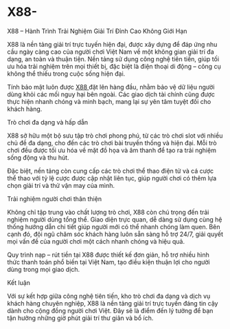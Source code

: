 # X88-
X88 – Hành Trình Trải Nghiệm Giải Trí Đỉnh Cao Không Giới Hạn

X88 là nền tảng giải trí trực tuyến hiện đại, được xây dựng để đáp ứng nhu cầu ngày càng cao của người chơi Việt Nam về một không gian giải trí đa dạng, an toàn và thuận tiện. Nền tảng sử dụng công nghệ tiên tiến, giúp tối ưu hóa trải nghiệm trên mọi thiết bị, đặc biệt là điện thoại di động – công cụ không thể thiếu trong cuộc sống hiện đại.

Tính bảo mật luôn được <a href=https://x88-vn.com> X88  </a>  đặt lên hàng đầu, nhằm bảo vệ dữ liệu người dùng khỏi các mối nguy hại bên ngoài. Các giao dịch tài chính cũng được thực hiện nhanh chóng và minh bạch, mang lại sự yên tâm tuyệt đối cho khách hàng.

Trò chơi đa dạng và hấp dẫn

X88 sở hữu một bộ sưu tập trò chơi phong phú, từ các trò chơi slot với nhiều chủ đề đa dạng, cho đến các trò chơi bài truyền thống và hiện đại. Mỗi trò chơi đều được tối ưu hóa về mặt đồ họa và âm thanh để tạo ra trải nghiệm sống động và thu hút.

Đặc biệt, nền tảng còn cung cấp các trò chơi thể thao điện tử và cá cược thể thao với tỷ lệ cược được cập nhật liên tục, giúp người chơi có thêm lựa chọn giải trí và thử vận may của mình.

Trải nghiệm người chơi thân thiện

Không chỉ tập trung vào chất lượng trò chơi, X88 còn chú trọng đến trải nghiệm người dùng tổng thể. Giao diện trực quan, dễ dàng sử dụng cùng hệ thống hướng dẫn chi tiết giúp người mới có thể nhanh chóng làm quen. Bên cạnh đó, đội ngũ chăm sóc khách hàng luôn sẵn sàng hỗ trợ 24/7, giải quyết mọi vấn đề của người chơi một cách nhanh chóng và hiệu quả.

Quy trình nạp – rút tiền tại X88 được thiết kế đơn giản, hỗ trợ nhiều hình thức thanh toán phổ biến tại Việt Nam, tạo điều kiện thuận lợi cho người dùng trong mọi giao dịch.

Kết luận

Với sự kết hợp giữa công nghệ tiên tiến, kho trò chơi đa dạng và dịch vụ khách hàng chuyên nghiệp, X88 là nền tảng giải trí trực tuyến đáng tin cậy dành cho cộng đồng người chơi Việt. Đây sẽ là điểm đến lý tưởng để bạn tận hưởng những giờ phút giải trí thư giãn và bổ ích.

